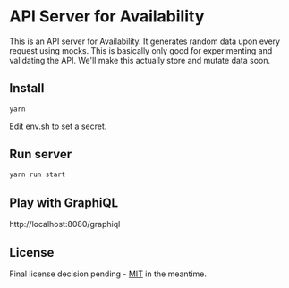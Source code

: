 # API Server for Availability

This is an API server for Availability. It generates random data upon every
request using mocks. This is basically only good for experimenting and
validating the API. We'll make this actually store and mutate data soon.

## Install

```sh
yarn
```

Edit env.sh to set a secret.

## Run server

```sh
yarn run start
```

## Play with GraphiQL

http://localhost:8080/graphiql

## License

Final license decision pending - [MIT](../LICENSE.md) in the meantime.
